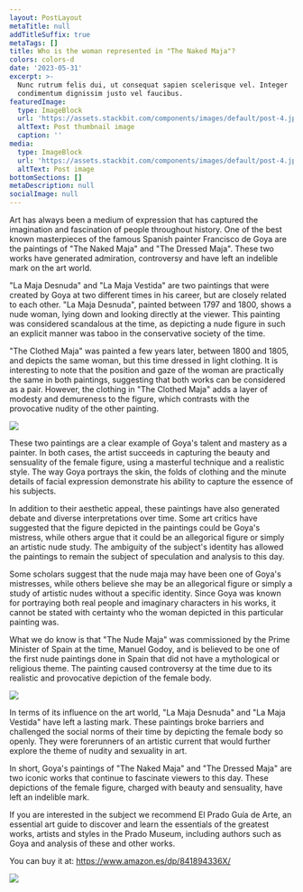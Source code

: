 ```yaml
---
layout: PostLayout
metaTitle: null
addTitleSuffix: true
metaTags: []
title: Who is the woman represented in "The Naked Maja"?
colors: colors-d
date: '2023-05-31'
excerpt: >-
  Nunc rutrum felis dui, ut consequat sapien scelerisque vel. Integer
  condimentum dignissim justo vel faucibus.
featuredImage:
  type: ImageBlock
  url: 'https://assets.stackbit.com/components/images/default/post-4.jpeg'
  altText: Post thumbnail image
  caption: ''
media:
  type: ImageBlock
  url: 'https://assets.stackbit.com/components/images/default/post-4.jpeg'
  altText: Post image
bottomSections: []
metaDescription: null
socialImage: null
---
```

Art has always been a medium of expression that has captured the imagination and fascination of people throughout history. One of the best known masterpieces of the famous Spanish painter Francisco de Goya are the paintings of "The Naked Maja" and "The Dressed Maja". These two works have generated admiration, controversy and have left an indelible mark on the art world.

"La Maja Desnuda" and "La Maja Vestida" are two paintings that were created by Goya at two different times in his career, but are closely related to each other. "La Maja Desnuda", painted between 1797 and 1800, shows a nude woman, lying down and looking directly at the viewer. This painting was considered scandalous at the time, as depicting a nude figure in such an explicit manner was taboo in the conservative society of the time.

"The Clothed Maja" was painted a few years later, between 1800 and 1805, and depicts the same woman, but this time dressed in light clothing. It is interesting to note that the position and gaze of the woman are practically the same in both paintings, suggesting that both works can be considered as a pair. However, the clothing in "The Clothed Maja" adds a layer of modesty and demureness to the figure, which contrasts with the provocative nudity of the other painting.

![](https://upload.wikimedia.org/wikipedia/commons/a/a6/Goya_Maja_ubrana2.jpg)

These two paintings are a clear example of Goya's talent and mastery as a painter. In both cases, the artist succeeds in capturing the beauty and sensuality of the female figure, using a masterful technique and a realistic style. The way Goya portrays the skin, the folds of clothing and the minute details of facial expression demonstrate his ability to capture the essence of his subjects.

In addition to their aesthetic appeal, these paintings have also generated debate and diverse interpretations over time. Some art critics have suggested that the figure depicted in the paintings could be Goya's mistress, while others argue that it could be an allegorical figure or simply an artistic nude study. The ambiguity of the subject's identity has allowed the paintings to remain the subject of speculation and analysis to this day.

Some scholars suggest that the nude maja may have been one of Goya's mistresses, while others believe she may be an allegorical figure or simply a study of artistic nudes without a specific identity. Since Goya was known for portraying both real people and imaginary characters in his works, it cannot be stated with certainty who the woman depicted in this particular painting was.

What we do know is that "The Nude Maja" was commissioned by the Prime Minister of Spain at the time, Manuel Godoy, and is believed to be one of the first nude paintings done in Spain that did not have a mythological or religious theme. The painting caused controversy at the time due to its realistic and provocative depiction of the female body.

![](https://upload.wikimedia.org/wikipedia/commons/4/4c/Goya_Maja_naga2.jpg)

In terms of its influence on the art world, "La Maja Desnuda" and "La Maja Vestida" have left a lasting mark. These paintings broke barriers and challenged the social norms of their time by depicting the female body so openly. They were forerunners of an artistic current that would further explore the theme of nudity and sexuality in art.

In short, Goya's paintings of "The Naked Maja" and "The Dressed Maja" are two iconic works that continue to fascinate viewers to this day. These depictions of the female figure, charged with beauty and sensuality, have left an indelible mark.

If you are interested in the subject we recommend El Prado Guía de Arte, an essential art guide to discover and learn the essentials of the greatest works, artists and styles in the Prado Museum, including authors such as Goya and analysis of these and other works.

You can buy it at: <https://www.amazon.es/dp/841894336X/>

![](/images/1657615099.png)

